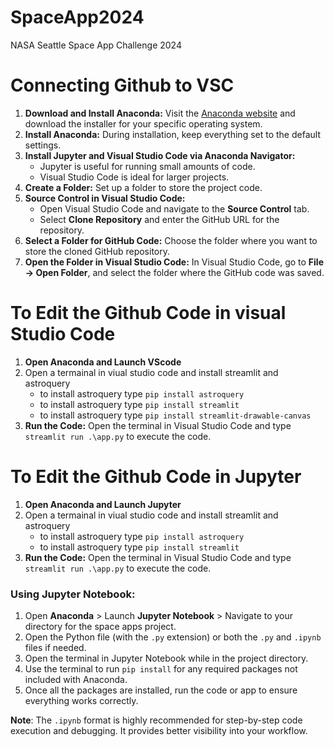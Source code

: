 # SpaceApp2024
NASA Seattle Space App Challenge 2024


# Connecting Github to VSC
1) **Download and Install Anaconda:** Visit the [Anaconda website](https://www.anaconda.com/download) and download the installer for your specific operating system.
2) **Install Anaconda:** During installation, keep everything set to the default settings.
3) **Install Jupyter and Visual Studio Code via Anaconda Navigator:**
    * Jupyter is useful for running small amounts of code.
    * Visual Studio Code is ideal for larger projects.
4) **Create a Folder:** Set up a folder to store the project code.
5) **Source Control in Visual Studio Code:**
    * Open Visual Studio Code and navigate to the **Source Control** tab.
    * Select **Clone Repository** and enter the GitHub URL for the repository.
6) **Select a Folder for GitHub Code:** Choose the folder where you want to store the cloned GitHub repository.
7) **Open the Folder in Visual Studio Code:** In Visual Studio Code, go to **File → Open Folder**, and select the folder where the GitHub code was saved.


# To Edit the Github Code in visual Studio Code 
1) **Open Anaconda and Launch VScode**
2) Open a termainal in viual studio code and install streamlit and astroquery 
    * to install astroquery type `pip install astroquery`
    * to install astroquery type `pip install streamlit`
    * to install astroquery type `pip install streamlit-drawable-canvas`
9) **Run the Code:** Open the terminal in Visual Studio Code and type `streamlit run .\app.py` to execute the code.

# To Edit the Github Code in Jupyter 
1) **Open Anaconda and Launch  Jupyter**
2) Open a termainal in viual studio code and install streamlit and astroquery 
    * to install astroquery type `pip install astroquery`
    * to install astroquery type `pip install streamlit`
9) **Run the Code:** Open the terminal in Visual Studio Code and type `streamlit run .\app.py` to execute the code.


### Using Jupyter Notebook:

1. Open **Anaconda** > Launch **Jupyter Notebook** > Navigate to your directory for the space apps project.
2. Open the Python file (with the `.py` extension) or both the `.py` and `.ipynb` files if needed.
3. Open the terminal in Jupyter Notebook while in the project directory.
4. Use the terminal to run `pip install` for any required packages not included with Anaconda.
5. Once all the packages are installed, run the code or app to ensure everything works correctly.

**Note**: The `.ipynb` format is highly recommended for step-by-step code execution and debugging. It provides better visibility into your workflow.



